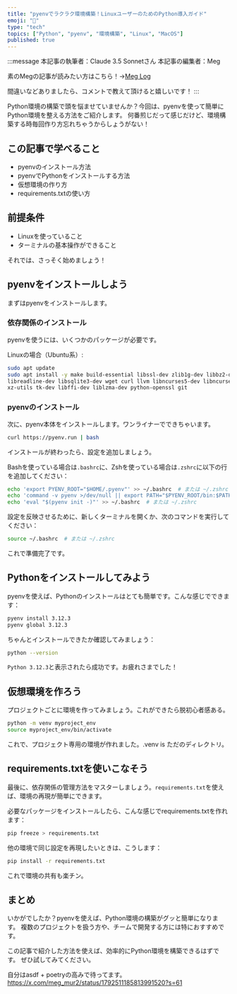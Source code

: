 ```yaml
---
title: "pyenvでラクラク環境構築！LinuxユーザーのためのPython導入ガイド"
emoji: "🐍"
type: "tech"
topics: ["Python", "pyenv", "環境構築", "Linux", "MacOS"]
published: true
---
```


:::message
本記事の執筆者：Claude 3.5 Sonnetさん
本記事の編集者：Meg

素のMegの記事が読みたい方はこちら！→[Meg Log](https://biotech-univ.com/)

間違いなどありましたら、コメントで教えて頂けると嬉しいです！
:::

Python環境の構築で頭を悩ませていませんか？今回は、pyenvを使って簡単にPython環境を整える方法をご紹介します。
何番煎じだって感じだけど、環境構築する時毎回作り方忘れちゃうからしょうがない！

## この記事で学べること

- pyenvのインストール方法
- pyenvでPythonをインストールする方法
- 仮想環境の作り方
- requirements.txtの使い方

## 前提条件

- Linuxを使っていること
- ターミナルの基本操作ができること

それでは、さっそく始めましょう！

## pyenvをインストールしよう

まずはpyenvをインストールします。

### 依存関係のインストール

pyenvを使うには、いくつかのパッケージが必要です。

Linuxの場合（Ubuntu系）:

```bash
sudo apt update
sudo apt install -y make build-essential libssl-dev zlib1g-dev libbz2-dev \
libreadline-dev libsqlite3-dev wget curl llvm libncurses5-dev libncursesw5-dev \
xz-utils tk-dev libffi-dev liblzma-dev python-openssl git
```

### pyenvのインストール

次に、pyenv本体をインストールします。ワンライナーでできちゃいます。

```bash
curl https://pyenv.run | bash
```

インストールが終わったら、設定を追加しましょう。

Bashを使っている場合は`.bashrc`に、Zshを使っている場合は`.zshrc`に以下の行を追加してください：

```bash
echo 'export PYENV_ROOT="$HOME/.pyenv"' >> ~/.bashrc  # または ~/.zshrc
echo 'command -v pyenv >/dev/null || export PATH="$PYENV_ROOT/bin:$PATH"' >> ~/.bashrc  # または ~/.zshrc
echo 'eval "$(pyenv init -)"' >> ~/.bashrc  # または ~/.zshrc
```

設定を反映させるために、新しくターミナルを開くか、次のコマンドを実行してください：

```bash
source ~/.bashrc  # または ~/.zshrc
```

これで準備完了です。

## Pythonをインストールしてみよう

pyenvを使えば、Pythonのインストールはとても簡単です。こんな感じでできます：

```bash
pyenv install 3.12.3
pyenv global 3.12.3
```

ちゃんとインストールできたか確認してみましょう：

```bash
python --version
```

`Python 3.12.3`と表示されたら成功です。お疲れさまでした！

## 仮想環境を作ろう

プロジェクトごとに環境を作ってみましょう。これができたら脱初心者感ある。

```bash
python -m venv myproject_env
source myproject_env/bin/activate
```

これで、プロジェクト専用の環境が作れました。.venv is ただのディレクトリ。

## requirements.txtを使いこなそう

最後に、依存関係の管理方法をマスターしましょう。`requirements.txt`を使えば、環境の再現が簡単にできます。

必要なパッケージをインストールしたら、こんな感じでrequirements.txtを作れます：

```bash
pip freeze > requirements.txt
```

他の環境で同じ設定を再現したいときは、こうします：

```bash
pip install -r requirements.txt
```

これで環境の共有も楽チン。

## まとめ

いかがでしたか？pyenvを使えば、Python環境の構築がグッと簡単になります。
複数のプロジェクトを扱う方や、チームで開発する方には特におすすめです。

この記事で紹介した方法を使えば、効率的にPython環境を構築できるはずです。
ぜひ試してみてください。

自分はasdf + poetryの高みで待ってます。
https://x.com/meg_mur2/status/1792511185813991520?s=61
